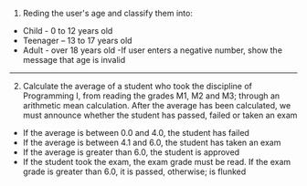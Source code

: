 1. Reding the user's age and classify them into:
- Child - 0 to 12 years old
- Teenager – 13 to 17 years old
- Adult - over 18 years old
-If user enters a negative number, show the message that age is invalid
----------
2. Calculate the average of a student who took the discipline of Programming I, from reading the grades M1, M2 and M3; through an arithmetic mean calculation. After the average has been calculated, we must announce whether the student has passed, failed or taken an exam
- If the average is between 0.0 and 4.0, the student has failed
- If the average is between 4.1 and 6.0, the student has taken an exam
- If the average is greater than 6.0, the student is approved
- If the student took the exam, the exam grade must be read. If the exam grade is greater than 6.0, it is passed, otherwise; is flunked
